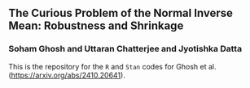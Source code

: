 ## The Curious Problem of the Normal Inverse Mean: Robustness and Shrinkage
### Soham Ghosh and Uttaran Chatterjee and Jyotishka Datta

This is the repository for the `R` and `Stan` codes for Ghosh et al. (https://arxiv.org/abs/2410.20641). 
